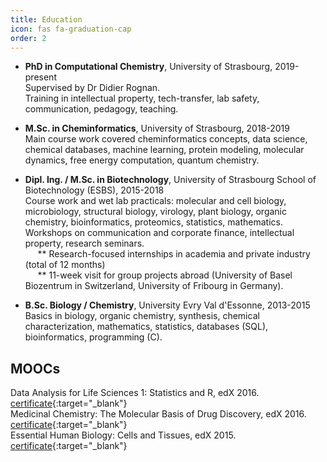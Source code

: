 ```yaml
---
title: Education
icon: fas fa-graduation-cap
order: 2
---
```



* **PhD in Computational Chemistry**, University of Strasbourg, 2019-present <br>
Supervised by Dr Didier Rognan.<br>
Training in intellectual property, tech-transfer, lab safety, communication, pedagogy, teaching.

* **M.Sc. in Cheminformatics**, University of Strasbourg, 2018-2019 <br>
Main course work covered cheminformatics concepts, data science, chemical databases, machine learning, protein modeling, molecular dynamics, free energy computation, quantum chemistry.

* **Dipl. Ing. / M.Sc. in Biotechnology**, University of Strasbourg School of Biotechnology (ESBS), 2015-2018 <br>
Course work and wet lab practicals: molecular and cell biology, microbiology, structural biology, virology, plant biology, organic chemistry, bioinformatics, proteomics, statistics, mathematics. Workshops on communication and corporate finance, intellectual property, research seminars. <br>
&nbsp;&nbsp;&nbsp;&nbsp; ** Research-focused internships in academia and private industry (total of 12 months)<br>
&nbsp;&nbsp;&nbsp;&nbsp; ** 11-week visit for group projects abroad (University of Basel Biozentrum in Switzerland, University of Fribourg in Germany). <br>


* **B.Sc. Biology / Chemistry**, University Evry Val d'Essonne, 2013-2015 <br>
Basics in biology, organic chemistry, synthesis, chemical characterization, mathematics, statistics, databases (SQL), bioinformatics, programming (C).


## MOOCs

Data Analysis for Life Sciences 1: Statistics and R, edX 2016. [certificate](https://courses.edx.org/certificates/6fdc13aaed454cf6b8333b9447b4a9da){:target="\_blank"}<br>
Medicinal Chemistry: The Molecular Basis of Drug Discovery, edX 2016. [certificate](https://courses.edx.org/certificates/0c46a56129884ea98fd0ba1765d32cd4){:target="\_blank"}<br>
Essential Human Biology: Cells and Tissues, edX 2015. [certificate](https://verify.edx.org/cert/f052a9deedfe4b1ba6687744a43b7b56){:target="\_blank"}<br>

